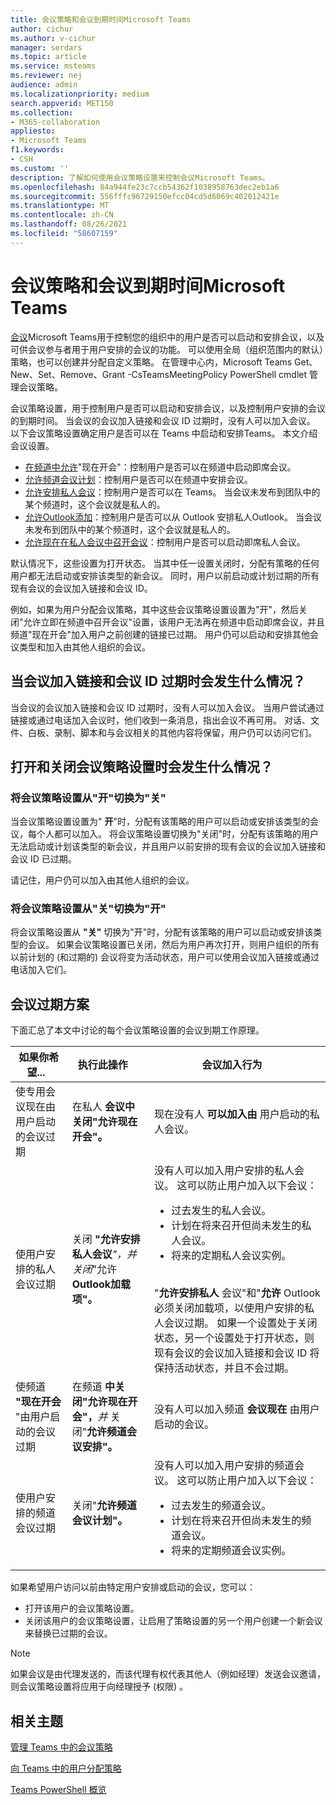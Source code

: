 ```yaml
---
title: 会议策略和会议到期时间Microsoft Teams
author: cichur
ms.author: v-cichur
manager: serdars
ms.topic: article
ms.service: msteams
ms.reviewer: nej
audience: admin
ms.localizationpriority: medium
search.appverid: MET150
ms.collection:
- M365-collaboration
appliesto:
- Microsoft Teams
f1.keywords:
- CSH
ms.custom: ''
description: 了解如何使用会议策略设置来控制会议Microsoft Teams。
ms.openlocfilehash: 84a944fe23c7ccb54362f1038958763dec2eb1a6
ms.sourcegitcommit: 556fffc96729150efcc04cd5d6069c402012421e
ms.translationtype: MT
ms.contentlocale: zh-CN
ms.lasthandoff: 08/26/2021
ms.locfileid: "58607159"
---
```

# <a name="meeting-policies-and-meeting-expiration-in-microsoft-teams"></a>会议策略和会议到期时间Microsoft Teams

[会议](meeting-policies-in-teams.md)Microsoft Teams用于控制您的组织中的用户是否可以启动和安排会议，以及可供会议参与者用于用户安排的会议的功能。 可以使用全局（组织范围内的默认）策略，也可以创建并分配自定义策略。 在管理中心内，Microsoft Teams Get、New、Set、Remove、Grant [](/powershell/module/skype/new-csteamsmeetingpolicy)-CsTeamsMeetingPolicy PowerShell cmdlet 管理会议策略。 [](/powershell/module/skype/get-csteamsmeetingpolicy) [](/powershell/module/skype/set-csteamsmeetingpolicy) [](/powershell/module/skype/remove-csteamsmeetingpolicy) [](/powershell/module/skype/grant-csteamsmeetingpolicy)

会议策略设置，用于控制用户是否可以启动和安排会议，以及控制用户安排的会议的到期时间。 当会议的会议加入链接和会议 ID 过期时，没有人可以加入会议。 以下会议策略设置确定用户是否可以在 Teams 中启动和安排Teams。 本文介绍会议设置。

- [在频道中允许](meeting-policies-in-teams-general.md#allow-meet-now-in-channels)"现在开会"：控制用户是否可以在频道中启动即席会议。
- [允许频道会议计划](meeting-policies-in-teams-general.md#allow-channel-meeting-scheduling)：控制用户是否可以在频道中安排会议。
- [允许安排私人会议](meeting-policies-in-teams-general.md#allow-scheduling-private-meetings)：控制用户是否可以在 Teams。 当会议未发布到团队中的某个频道时，这个会议就是私人的。
- [允许Outlook添加](meeting-policies-in-teams-general.md#allow-the-outlook-add-in)：控制用户是否可以从 Outlook 安排私人Outlook。 当会议未发布到团队中的某个频道时，这个会议就是私人的。
- [允许现在在私人会议中召开会议](meeting-policies-in-teams-general.md#allow-meet-now-in-private-meetings)：控制用户是否可以启动即席私人会议。

默认情况下，这些设置为打开状态。 当其中任一设置关闭时，分配有策略的任何用户都无法启动或安排该类型的新会议。 同时，用户以前启动或计划过期的所有现有会议的会议加入链接和会议 ID。

例如，如果为用户分配会议策略，其中这些会议策略设置设置为"开"，然后关闭"允许立即在频道中召开会议"设置，该用户无法再在频道中启动即席会议，并且频道"现在开会"加入用户之前创建的链接已过期。 用户仍可以启动和安排其他会议类型和加入由其他人组织的会议。

## <a name="what-happens-when-the-meeting-join-link-and-conference-id-expire"></a>当会议加入链接和会议 ID 过期时会发生什么情况？

当会议的会议加入链接和会议 ID 过期时，没有人可以加入会议。 当用户尝试通过链接或通过电话加入会议时，他们收到一条消息，指出会议不再可用。 对话、文件、白板、录制、脚本和与会议相关的其他内容将保留，用户仍可以访问它们。

## <a name="what-happens-when-you-turn-on-and-turn-off-a-meeting-policy-setting"></a>打开和关闭会议策略设置时会发生什么情况？

### <a name="switch-a-meeting-policy-setting-from-on-to-off"></a>将会议策略设置从"开"切换为"关"

当会议策略设置设置为" **开**"时，分配有该策略的用户可以启动或安排该类型的会议，每个人都可以加入。 将会议策略设置切换为"关闭"时，分配有该策略的用户无法启动或计划该类型的新会议，并且用户以前安排的现有会议的会议加入链接和会议 ID 已过期。

请记住，用户仍可以加入由其他人组织的会议。

### <a name="switch-a-meeting-policy-setting-from-off-to-on"></a>将会议策略设置从"关"切换为"开"

将会议策略设置从 **"关"** 切换为"开"时，分配有该策略的用户可以启动或安排该类型的会议。 如果会议策略设置已关闭，然后为用户再次打开，则用户组织的所有以前计划的 (和过期的) 会议将变为活动状态，用户可以使用会议加入链接或通过电话加入它们。  

## <a name="meeting-expiration-scenarios"></a>会议过期方案

下面汇总了本文中讨论的每个会议策略设置的会议到期工作原理。

|如果你希望...&nbsp;&nbsp; |执行此操作&nbsp;&nbsp;&nbsp;&nbsp;  |会议加入行为&nbsp;&nbsp;&nbsp;&nbsp;  |
|---------------------------|---------------------|---------|
|使专用会议现在由用户启动的会议过期&nbsp;&nbsp;|在私人 **会议中关闭"允许现在开会"。**&nbsp;&nbsp;|现在没有人 **可以加入由** 用户启动的私人会议。|
|使用户安排的私人会议过期&nbsp;&nbsp;|关闭 **"允许安排私人会议**_"，并关闭_"允许 **Outlook加载项"。** &nbsp;&nbsp;|没有人可以加入用户安排的私人会议。 这可以防止用户加入以下会议：<ul><li>过去发生的私人会议。</li><li>计划在将来召开但尚未发生的私人会议。</li><li>将来的定期私人会议实例。</li></ul><br>"**允许安排私人** 会议"和"**允许** Outlook必须关闭加载项，以使用户安排的私人会议过期。 如果一个设置处于关闭状态，另一个设置处于打开状态，则现有会议的会议加入链接和会议 ID 将保持活动状态，并且不会过期。|
|使频道 **"现在开会** "由用户启动的会议过期&nbsp;&nbsp;|在频道 **中关闭"允许现在开会"，**_并_ 关闭"**允许频道会议安排"。**&nbsp;&nbsp;|没有人可以加入频道 **会议现在** 由用户启动的会议。|
|使用户安排的频道会议过期&nbsp;&nbsp;|关闭"**允许频道会议计划"。**&nbsp;&nbsp;|没有人可以加入用户安排的频道会议。 这可以防止用户加入以下会议：<ul><li>过去发生的频道会议。</li><li>计划在将来召开但尚未发生的频道会议。</li><li>将来的定期频道会议实例。</li></ul>|

如果希望用户访问以前由特定用户安排或启动的会议，您可以：

- 打开该用户的会议策略设置。
- 关闭该用户的会议策略设置，让启用了策略设置的另一个用户创建一个新会议来替换已过期的会议。

> [!NOTE]
> 如果会议是由代理发送的，而该代理有权代表其他人（例如经理）发送会议邀请，则会议策略设置将应用于向经理授予 (权限) 。

## <a name="related-topics"></a>相关主题

[管理 Teams 中的会议策略](meeting-policies-in-teams.md)

[向 Teams 中的用户分配策略](assign-policies.md)

[Teams PowerShell 概览](teams-powershell-overview.md)
